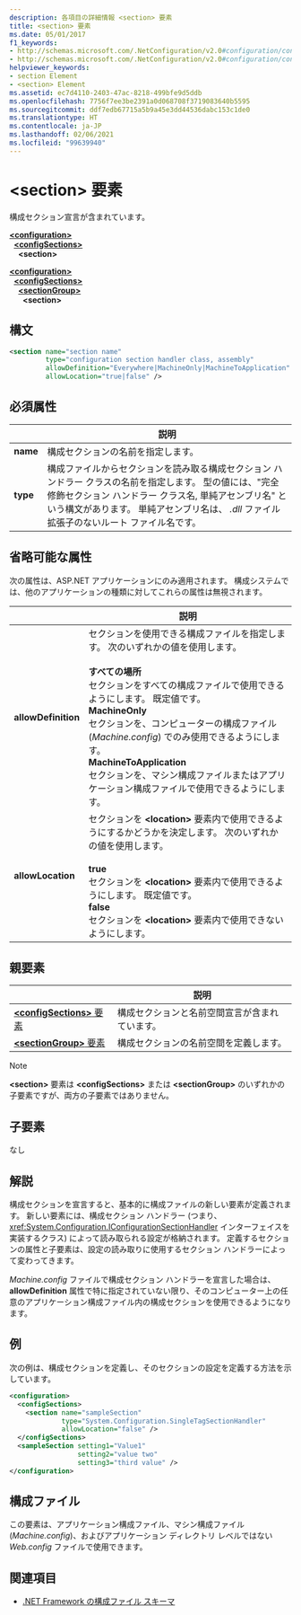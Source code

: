 ```yaml
---
description: 各項目の詳細情報 <section> 要素
title: <section> 要素
ms.date: 05/01/2017
f1_keywords:
- http://schemas.microsoft.com/.NetConfiguration/v2.0#configuration/configSections/section
- http://schemas.microsoft.com/.NetConfiguration/v2.0#configuration/configSections/sectionGroup/section
helpviewer_keywords:
- section Element
- <section> Element
ms.assetid: ec7d4110-2403-47ac-8218-499bfe9d5ddb
ms.openlocfilehash: 7756f7ee3be2391a0d068708f3719083640b5595
ms.sourcegitcommit: ddf7edb67715a5b9a45e3dd44536dabc153c1de0
ms.translationtype: HT
ms.contentlocale: ja-JP
ms.lasthandoff: 02/06/2021
ms.locfileid: "99639940"
---
```

# <a name="section-element"></a>\<section> 要素

構成セクション宣言が含まれています。

[**\<configuration>**](configuration-element.md)\
&nbsp;&nbsp;[**\<configSections>**](configsections-element-for-configuration.md)\
&nbsp;&nbsp;&nbsp;&nbsp;**\<section>**

[**\<configuration>**](configuration-element.md)\
&nbsp;&nbsp;[**\<configSections>**](configsections-element-for-configuration.md)\
&nbsp;&nbsp;&nbsp;&nbsp;[**\<sectionGroup>**](sectiongroup-element-for-configsections.md)\
&nbsp;&nbsp;&nbsp;&nbsp;&nbsp;&nbsp;**\<section>**

## <a name="syntax"></a>構文

```xml
<section name="section name"
         type="configuration section handler class, assembly"
         allowDefinition="Everywhere|MachineOnly|MachineToApplication"
         allowLocation="true|false" />
```

## <a name="required-attributes"></a>必須属性

|           | 説明 |
| --------- | ----------- |
| **name**  | 構成セクションの名前を指定します。 |
| **type**  | 構成ファイルからセクションを読み取る構成セクション ハンドラー クラスの名前を指定します。 型の値には、"完全修飾セクション ハンドラー クラス名, 単純アセンブリ名" という構文があります。 単純アセンブリ名は、 *.dll* ファイル拡張子のないルート ファイル名です。 |

## <a name="optional-attributes"></a>省略可能な属性

次の属性は、ASP.NET アプリケーションにのみ適用されます。 構成システムでは、他のアプリケーションの種類に対してこれらの属性は無視されます。

|                     | 説明 |
| ------------------- | ----------- |
| **allowDefinition** | セクションを使用できる構成ファイルを指定します。 次のいずれかの値を使用します。<br><br>**すべての場所**<br>セクションをすべての構成ファイルで使用できるようにします。 既定値です。<br>**MachineOnly**<br>セクションを、コンピューターの構成ファイル (*Machine.config*) でのみ使用できるようにします。<br>**MachineToApplication**<br>セクションを、マシン構成ファイルまたはアプリケーション構成ファイルで使用できるようにします。 |
| **allowLocation**   | セクションを **\<location>** 要素内で使用できるようにするかどうかを決定します。 次のいずれかの値を使用します。<br><br>**true**<br>セクションを **\<location>** 要素内で使用できるようにします。 既定値です。<br>**false**<br>セクションを **\<location>** 要素内で使用できないようにします。 |

## <a name="parent-elements"></a>親要素

|     | 説明 |
| --- | ----------- |
| [ **\<configSections>** 要素](configsections-element-for-configuration.md) | 構成セクションと名前空間宣言が含まれています。 |
| [ **\<sectionGroup>** 要素](sectiongroup-element-for-configsections.md) | 構成セクションの名前空間を定義します。 |

> [!NOTE]
> **\<section>** 要素は **\<configSections>** または **\<sectionGroup>** のいずれかの子要素ですが、両方の子要素ではありません。

## <a name="child-elements"></a>子要素

なし

## <a name="remarks"></a>解説

構成セクションを宣言すると、基本的に構成ファイルの新しい要素が定義されます。 新しい要素には、構成セクション ハンドラー (つまり、<xref:System.Configuration.IConfigurationSectionHandler> インターフェイスを実装するクラス) によって読み取られる設定が格納されます。 定義するセクションの属性と子要素は、設定の読み取りに使用するセクション ハンドラーによって変わってきます。

*Machine.config* ファイルで構成セクション ハンドラーを宣言した場合は、**allowDefinition** 属性で特に指定されていない限り、そのコンピューター上の任意のアプリケーション構成ファイル内の構成セクションを使用できるようになります。

## <a name="example"></a>例

次の例は、構成セクションを定義し、そのセクションの設定を定義する方法を示しています。

```xml
<configuration>
  <configSections>
    <section name="sampleSection"
             type="System.Configuration.SingleTagSectionHandler"
             allowLocation="false" />
  </configSections>
  <sampleSection setting1="Value1"
                 setting2="value two"
                 setting3="third value" />
</configuration>
```

## <a name="configuration-file"></a>構成ファイル

この要素は、アプリケーション構成ファイル、マシン構成ファイル (*Machine.config*)、およびアプリケーション ディレクトリ レベルではない *Web.config* ファイルで使用できます。

## <a name="see-also"></a>関連項目

- [.NET Framework の構成ファイル スキーマ](index.md)
